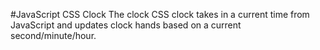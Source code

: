 #JavaScript CSS Clock
The clock CSS clock takes in a current time from JavaScript and updates clock hands based on a current second/minute/hour.
